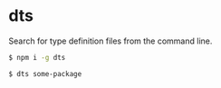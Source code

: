 # dts

Search for type definition files from the command line.

```sh
$ npm i -g dts

$ dts some-package
```
